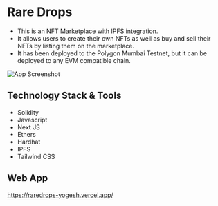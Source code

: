 # Rare Drops

- This is an NFT Marketplace with IPFS integration. 
- It allows users to create their own NFTs as well as buy and sell their NFTs by listing them on the marketplace. 
- It has been deployed to the Polygon Mumbai Testnet, but it can be deployed to any EVM compatible chain.

![App Screenshot](assets/screeenshot.png)

## Technology Stack & Tools

- Solidity
- Javascript
- Next JS
- Ethers
- Hardhat
- IPFS
- Tailwind CSS

## Web App

https://raredrops-yogesh.vercel.app/
